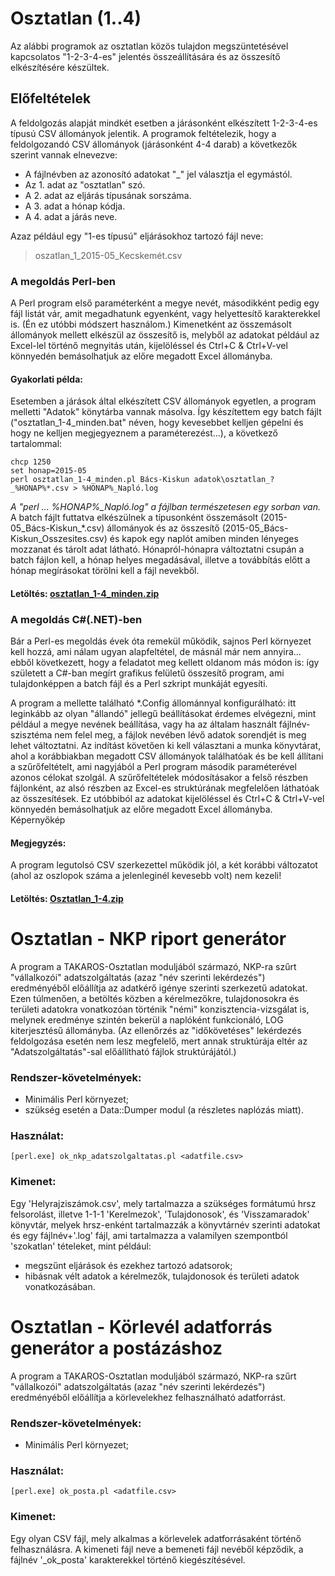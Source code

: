 # Osztatlan (1..4)

Az alábbi programok az osztatlan közös tulajdon megszüntetésével kapcsolatos "1-2-3-4-es" jelentés összeállítására és az összesítő elkészítésére készültek.

## Előfeltételek
A feldolgozás alapját mindkét esetben a járásonként elkészített 1-2-3-4-es típusú CSV állományok jelentik.
A programok feltételezik, hogy a feldolgozandó CSV állományok (járásonként 4-4 darab) a következők szerint vannak elnevezve:

* A fájlnévben az azonosító adatokat "_" jel választja el egymástól.
* Az 1. adat az "osztatlan" szó.
* A 2. adat az eljárás típusának sorszáma.
* A 3. adat a hónap kódja.
* A 4. adat a járás neve.

Azaz például egy "1-es típusú" eljárásokhoz tartozó fájl neve:
> oszatlan_1_2015-05_Kecskemét.csv

### A megoldás Perl-ben

A Perl program első paraméterként a megye nevét, másodikként pedig egy fájl listát vár, amit megadhatunk egyenként, vagy helyettesítő karakterekkel is. (Én ez utóbbi módszert használom.) Kimenetként az összemásolt állományok mellett elkészül az összesítő is, melyből az adatokat például az Excel-lel történő megnyitás után, kijelöléssel és Ctrl+C & Ctrl+V-vel könnyedén bemásolhatjuk az előre megadott Excel állományba.

#### Gyakorlati példa:
Esetemben a járások által elkészített CSV állományok egyetlen, a program melletti "Adatok" könytárba vannak másolva. Így készítettem egy batch fájlt ("osztatlan_1-4_minden.bat" néven, hogy kevesebbet kelljen gépelni és hogy ne kelljen megjegyeznem a paraméterezést...), a következő tartalommal:
```
chcp 1250
set honap=2015-05
perl osztatlan_1-4_minden.pl Bács-Kiskun adatok\osztatlan_?_%HONAP%*.csv > %HONAP%_Napló.log
```
*A "perl ... %HONAP%_Napló.log" a fájlban természetesen egy sorban van.*
A batch fájlt futtatva elkészülnek a típusonként összemásolt (2015-05_Bács-Kiskun_*.csv) állományok és az összesítő (2015-05_Bács-Kiskun_Osszesites.csv) és kapok egy naplót amiben minden lényeges mozzanat és tárolt adat látható. Hónapról-hónapra változtatni csupán a batch fájlon kell, a hónap helyes megadásával, illetve a továbbítás előtt a hónap megírásokat törölni kell a fájl nevekből.

#### Letöltés: [osztatlan_1-4_minden.zip](https://mega.nz/#!PxQj0ZhT!3YCsi4wiYhbDSpXQwEYMrur76Ypo5v-SuZajWKPRdVI)

### A megoldás C#(.NET)-ben

Bár a Perl-es megoldás évek óta remekül működik, sajnos Perl környezet kell hozzá, ami nálam ugyan alapfeltétel, de másnál már nem annyira... ebből következett, hogy a feladatot meg kellett oldanom más módon is: így született a C#-ban megírt grafikus felületű összesítő program, ami tulajdonképpen a batch fájl és a Perl szkript munkáját egyesíti.

A program a mellette található *.Config állománnyal konfigurálható: itt leginkább az olyan "állandó" jellegű beállításokat érdemes elvégezni, mint például a megye nevének beállítása, vagy ha az általam használt fájlnév-szisztéma nem felel meg, a fájlok nevében lévő adatok sorendjét is meg lehet változtatni.
Az indítást követően ki kell választani a munka könyvtárat, ahol a korábbiakban megadott CSV állományok találhatóak és be kell állítani a szűrőfeltételt, ami nagyjából a Perl program második paraméterével azonos célokat szolgál.
A szűrőfeltételek módosításakor a felső részben fájlonként, az alsó részben az Excel-es struktúrának megfelelően láthatóak az összesítések. Ez utóbbiból az adatokat kijelöléssel és Ctrl+C & Ctrl+V-vel könnyedén bemásolhatjuk az előre megadott Excel állományba.
Képernyőkép

#### Megjegyzés:
A program legutolsó CSV szerkezettel működik jól, a két korábbi változatot (ahol az oszlopok száma a jelenleginél kevesebb volt) nem kezeli!

#### Letöltés: [Osztatlan_1-4.zip](https://mega.nz/#!r8AhkbYa!4o4pWtBZqW2knoszN3pGa6BMdqFiUZVZIDV488FlM2U)


# Osztatlan - NKP riport generátor

A program a TAKAROS-Osztatlan moduljából származó, NKP-ra szűrt "vállalkozói" adatszolgáltatás (azaz "név szerinti lekérdezés") eredményéből előállítja az adatkérő igénye szerinti szerkezetű adatokat. Ezen túlmenően, a betöltés közben a kérelmezőkre, tulajdonosokra és területi adatokra vonatkozóan történik "némi" konzisztencia-vizsgálat is, melynek eredménye szintén bekerül a naplóként funkcionáló, LOG kiterjesztésű állományba. (Az ellenőrzés az "időkövetéses" lekérdezés feldolgozása esetén nem lesz megfelelő, mert annak struktúrája eltér az "Adatszolgáltatás"-sal előállítható fájlok struktúrájától.)

### Rendszer-követelmények:
* Minimális Perl környezet;
* szükség esetén a Data::Dumper modul (a részletes naplózás miatt).

### Használat:
```
[perl.exe] ok_nkp_adatszolgaltatas.pl <adatfile.csv>
```
### Kimenet:
Egy 'Helyrajziszámok.csv', mely tartalmazza a szükséges formátumú hrsz felsorolást, illetve 1-1-1 'Kerelmezok', 'Tulajdonosok', és 'Visszamaradok' könyvtár, melyek hrsz-enként tartalmazzák a könyvtárnév szerinti adatokat és egy fájlnév+'.log' fájl, ami  tartalmazza a valamilyen szempontból 'szokatlan' tételeket, mint például:
* megszűnt eljárások és ezekhez tartozó adatsorok;
* hibásnak vélt adatok a kérelmezők, tulajdonosok és területi adatok vonatkozásában.


# Osztatlan - Körlevél adatforrás generátor a postázáshoz

A program a TAKAROS-Osztatlan moduljából származó, NKP-ra szűrt "vállalkozói" adatszolgáltatás (azaz "név szerinti lekérdezés") eredményéből előállítja a körlevelekhez felhasználható adatforrást.

### Rendszer-követelmények:
* Minimális Perl környezet;

### Használat:
```
[perl.exe] ok_posta.pl <adatfile.csv>
```

### Kimenet:
Egy olyan CSV fájl, mely alkalmas a körlevelek adatforrásaként történő felhasználásra. A kimeneti fájl neve a bemeneti fájl nevéből képződik,
a fájlnév '_ok_posta' karakterekkel történő kiegészítésével.
